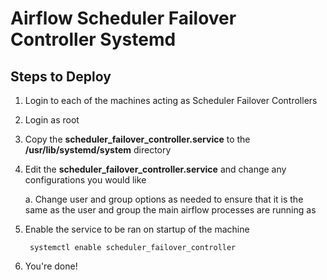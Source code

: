 # Airflow Scheduler Failover Controller Systemd

## Steps to Deploy

1. Login to each of the machines acting as Scheduler Failover Controllers

2. Login as root

3. Copy the **scheduler_failover_controller.service** to the **/usr/lib/systemd/system** directory
 
4. Edit the **scheduler_failover_controller.service** and change any configurations you would like

    a. Change user and group options as needed to ensure that it is the same as the user and group the main airflow processes are running as
    
5. Enable the service to be ran on startup of the machine

        systemctl enable scheduler_failover_controller

6. You're done!

